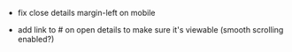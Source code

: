 - fix close details margin-left on mobile

- add link to # on open details to make sure it's viewable (smooth scrolling enabled?)
